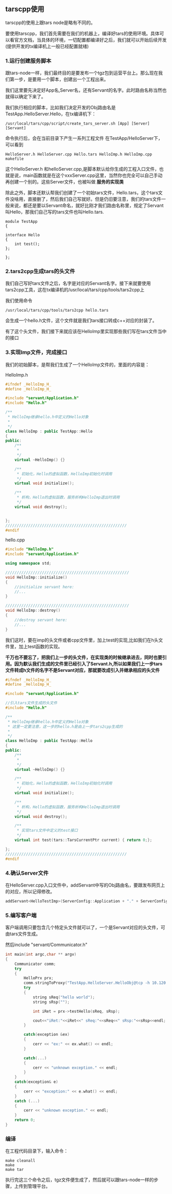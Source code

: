 ## tarscpp使用
tarscpp的使用上跟tars node是略有不同的。

要使用tarscpp，我们首先需要在我们的机器上，编译好tars的使用环境。具体可以看官方文档，当具体的环境，一切配置都编译好之后，我们就可以开始后续开发(提供开发的tx编译机上一般已经配置就绪)

### 1.运行创建服务脚本
跟tars-node一样，我们最终目的是要发布一个tgz包到运营平台上。那么现在我们第一步，是要用一个脚本，创建出一个工程出来。

我们这里要先决定好App名,Server名，还有Servant的名字。此时路由名称当然也就得以确定下来了。

我们执行相应的脚本，比如我们决定开发的Obj路由名是 TestApp.HelloServer.Hello，在tx编译机下：

```
/usr/local/tars/cpp/script/create_tars_server.sh [App] [Server] [Servant]
```

命令执行后，会在当前目录下产生一系列工程文件 在TestApp/HelloServer下，可以看到

```
HelloServer.h HelloServer.cpp Hello.tars HelloImp.h HelloImp.cpp makefile
```

这个HelloServer.h 和helloServer.cpp,是脚本默认给你生成的工程入口文件，也就是说，main函数就是在这个xxxServer.cpp这里，当然你也完全可以自己手动再创建一个别的。这些Server文件，也被叫做 **服务的实现类**

除此之外，脚本还默认帮我们创建了一个初始tars文件，Hello.tars，这个tars文件没啥用，直接删了，然后我们自己写就好。但是仍旧要注意，我们的tars文件一般来说，都还是要以Servant命名，就好比刚才我们路由名称里，规定了Servant叫Hello，那我们自己写的tars文件也叫Hello.tars.

```
module TestApp
{

interface Hello
{
    int test();
};

};

```

### 2.tars2cpp生成tars的头文件

我们自己写好tars文件之后，名字是对应的Servant名字。接下来就要使用tars2cpp工具，这在tx编译机的/usr/local/tars/cpp/tools/tars2cpp上

我们使用命令

```
/usr/local/tars/cpp/tools/tars2cpp hello.tars
```

会生成一个hello.h文件，这个文件就是我们tars接口转成c++对应的封装了。

有了这个头文件，我们接下来就应该在HelloImp里实现那些我们写在tars文件当中的接口

### 3.实现Imp文件，完成接口
我们的初始脚本，是帮我们生成了一个HelloImp文件的，里面的内容是：

HelloImp.h

``` c++
#ifndef _HelloImp_H_
#define _HelloImp_H_

#include "servant/Application.h"
#include "Hello.h"

/**
 * HelloImp继承hello.h中定义的Hello对象
 *
 */
class HelloImp : public TestApp::Hello
{
public:
    /**
     *
     */
    virtual ~HelloImp() {}

    /**
     * 初始化，Hello的虚拟函数，HelloImp初始化时调用
     */
    virtual void initialize();

    /**
     * 析构，Hello的虚拟函数，服务析构HelloImp退出时调用
     */
    virtual void destroy();


};
/////////////////////////////////////////////////////
#endif
```

hello.cpp

``` c++
#include "HelloImp.h"
#include "servant/Application.h"

using namespace std;

//////////////////////////////////////////////////////
void HelloImp::initialize()
{
    //initialize servant here:
    //...
}

//////////////////////////////////////////////////////
void HelloImp::destroy()
{
    //destroy servant here:
    //...
}
```


我们这时，要在imp的头文件或者cpp文件里，加上test的实现,比如我们在h头文件里，加上test函数的实现。

**千万也不要忘了，把我们上一步的头文件，在实现类的时候继承进去，同时也要引用。因为默认我们生成的文件里已经引入了Servant.h,所以如果我们上一步tars文件转成h文件的名字不是Servant对应，那就要改成引入并继承相应的头文件**

``` c++
#ifndef _HelloImp_H_
#define _HelloImp_H_

#include "servant/Application.h"

//引入tars文件生成的头文件
#include "Hello.h"

/**
 * HelloImp继承hello.h中定义的Hello对象
 * 这里一定要注意，这一步的hello.h是由上一步tars2cpp生成的
 *
 */
class HelloImp : public TestApp::Hello
{
public:
    /**
     *
     */
    virtual ~HelloImp() {}

    /**
     * 初始化，Hello的虚拟函数，HelloImp初始化时调用
     */
    virtual void initialize();

    /**
     * 析构，Hello的虚拟函数，服务析构HelloImp退出时调用
     */
    virtual void destroy();

    /**
     * 实现tars文件中定义的test接口
     */
    virtual int test(tars::TarsCurrentPtr current) { return 0;};

};
/////////////////////////////////////////////////////
#endif
```

### 4.确认Server文件

在HelloServer.cpp入口文件中，addServant中写的Obj路由名，要跟发布网页上的对应，所以记得修改。

``` c++
addServant<HelloTestImp>(ServerConfig::Application + "." + ServerConfig::ServerName + ".HelloTestObj");
```

### 5.编写客户端
客户端调用只要包含几个特定头文件就可以了，一个是Servant对应的头文件，可由tars文件生成。

然后include "servant/Communicator.h"


``` c++
int main(int argc,char ** argv)
{
    Communicator comm;
    try
    {
        HelloPrx prx;
        comm.stringToProxy("TestApp.HelloServer.HelloObj@tcp -h 10.120.129.226 -p 20001" , prx);
        try
        {
            string sReq("hello world");
            string sRsp("");

            int iRet = prx->testHello(sReq, sRsp);

            cout<<"iRet:"<<iRet<<" sReq:"<<sReq<<" sRsp:"<<sRsp<<endl;
        }

        catch(exception &ex)
        {
            cerr << "ex:" << ex.what() << endl;
        }

        catch(...)
        {
            cerr << "unknown exception." << endl;
        }
    }
    catch(exception& e)
    {
        cerr << "exception:" << e.what() << endl;
    }
    catch (...)
    {
        cerr << "unknown exception." << endl;
    }
    return 0;
}
```


### 编译
在工程代码目录下，输入命令：

```
make cleanall
make
make tar
```

执行完这三个命令之后，tgz文件便生成了，然后就可以跟tars-node一样的步骤，上传到管理平台。
